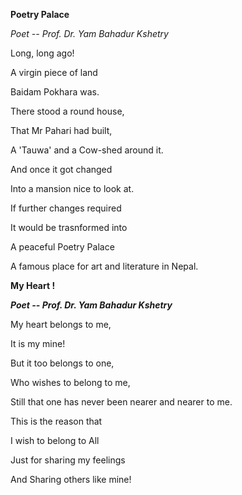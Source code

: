 **Poetry Palace**

*Poet -- Prof. Dr. Yam Bahadur Kshetry*

Long, long ago!

A virgin piece of land

Baidam Pokhara was.

There stood a round house,

That Mr Pahari had built,

A \'Tauwa\' and a Cow-shed around it.

And once it got changed

Into a mansion nice to look at.

If further changes required

It would be trasnformed into

A peaceful Poetry Palace

A famous place for art and literature in Nepal.

**My Heart !**

***Poet -- Prof. Dr. Yam Bahadur Kshetry***

My heart belongs to me,

It is my mine!

But it too belongs to one,

Who wishes to belong to me,

Still that one has never been nearer and nearer to me.

This is the reason that

I wish to belong to All

Just for sharing my feelings

And Sharing others like mine!
